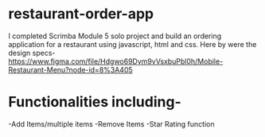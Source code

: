 # restaurant-order-app

I completed Scrimba Module 5 solo project and build an ordering application for a restaurant using javascript, html and css.
Here by were the design specs-
https://www.figma.com/file/Hdgwo69Dym9vVsxbuPbl0h/Mobile-Restaurant-Menu?node-id=8%3A405

# Functionalities including-
-Add Items/multiple items
-Remove Items
-Star Rating function
